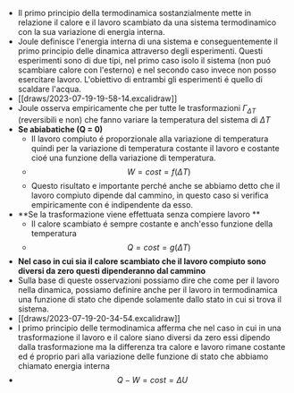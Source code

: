 - Il primo principio della termodinamica sostanzialmente mette in relazione il calore e il lavoro scambiato da una sistema termodinamico con la sua variazione di energia interna.
- Joule definisce l'energia interna di una sistema e conseguentemente il primo principio delle dinamica attraverso degli esperimenti. Questi esperimenti sono di due tipi, nel primo caso isolo il sistema (non puó scambiare calore con l'esterno) e nel secondo caso invece non posso esercitare lavoro. L'obiettivo di entrambi gli esperimenti é quello di scaldare l'acqua.
- [[draws/2023-07-19-19-58-14.excalidraw]]
- Joule osserva empiricamente che per tutte le trasformazioni $\Gamma_{\Delta T}$ (reversibili e non) che fanno variare la temperatura del sistema di $\Delta T$
- **Se abiabatiche (Q = 0)**
	- Il lavoro compiuto é proporzionale alla variazione di temperatura quindi per la variazione di temperatura costante il lavoro e costante cioé una funzione della variazione di temperatura.
	- $$W= cost= f( \Delta T)$$
	- Questo risultato e importante perché anche se abbiamo detto che il lavoro compiuto dipende dal cammino, in questo caso si verifica empiricamente con é indipendente da esso.
- **Se la trasformazione viene effettuata senza compiere lavoro **
	- Il calore scambiato é sempre costante e anch'esso funzione della temperatura
	- $$Q = cost = g(\Delta T)$$
- **Nel caso in cui sia il calore scambiato che il lavoro compiuto sono diversi da zero questi dipenderanno dal cammino**
- Sulla base di queste osservazioni possiamo dire che come per il lavoro nella dinamica, possiamo definire anche per il lavoro in termodinamica una funzione di stato che dipende solamente dallo stato in cui si trova il sistema.
- [[draws/2023-07-19-20-34-54.excalidraw]]
- l primo principio delle termodinamica afferma che nel caso in cui in una trasformazione il lavoro e il calore siano diversi da zero essi dipendo dalla trasformazione ma la differenza tra calore e lavoro rimane costante ed é proprio pari alla variazione delle funzione di stato che abbiamo chiamato energia interna
- $$Q - W = cost = \Delta U$$